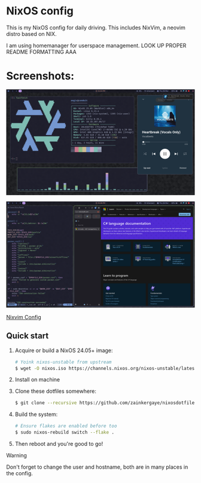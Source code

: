 # NixOS config

This is my NixOS config for daily driving. This includes NixVim, a neovim distro based on NIX.

I am using homemanager for userspace management. LOOK UP PROPER README FORMATTING AAA

# Screenshots:

![Screenshot](./media/screenshot.png)

![Screenshot two](./media/screenshot_2.png)

[Nixvim Config](/user/programs/nixvim)

## Quick start

1. Acquire or build a NixOS 24.05+ image:
   ```sh
   # Yoink nixos-unstable from upstream
   $ wget -O nixos.iso https://channels.nixos.org/nixos-unstable/latest-nixos-minimal-x86_64-linux.iso
   ```
2. Install on machine

3. Clone these dotfiles somewhere:

   ```sh
   $ git clone --recursive https://github.com/zainkergaye/nixosdotfiles
   ```

4. Build the system:

   ```sh
   # Ensure flakes are enabled before too
   $ sudo nixos-rebuild switch --flake .
   ```

5. Then reboot and you're good to go!

> [!WARNING]
> Don't forget to change the user and hostname, both are in many places in the config.
